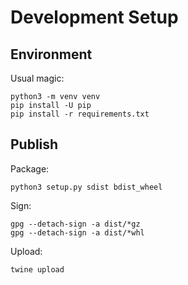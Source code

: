 Development Setup
===

Environment
---
Usual magic:

    python3 -m venv venv
    pip install -U pip
    pip install -r requirements.txt


Publish
---
Package:

    python3 setup.py sdist bdist_wheel

Sign:

    gpg --detach-sign -a dist/*gz
    gpg --detach-sign -a dist/*whl
    
Upload:

    twine upload
